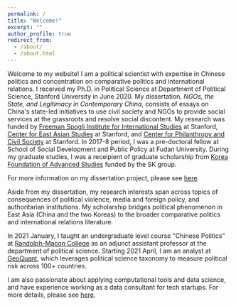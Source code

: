 ```yaml
---
permalink: /
title: "Welcome!"
excerpt: ""
author_profile: true
redirect_from:
  - /about/
  - /about.html
---
```


Welcome to my website! I am a political scientist with expertise in Chinese politics and concentration on comparative politics and international relations. I received my Ph.D. in Political Science at Department of Political Science, Stanford University in June 2020. My dissertation, *NGOs, the State, and Legitimacy in Contemporary China*, consists of essays on China's state-led initiatives to use civil society and NGOs to provide social services at the grassroots and resolve social discontent. My research was funded by [Freeman Spogli Institute for International Studies](https://fsi.stanford.edu/) at Stanford, [Center for East Asian Studies](https://ceas.stanford.edu/) at Stanford, and [Center for Philanthropy and Civil Society](https://pacscenter.stanford.edu/) at Stanford. In 2017-8 period, I was a pre-doctoral fellow at School of Social Development and Public Policy at Fudan University. During my graduate studies, I was a receipient of graduate scholarship from [Korea Foundation of Advanced Studies](http://www.kfas.or.kr/) funded by the SK group.

For more information on my dissertation project, please see [here](/dissertation/).

Aside from my dissertation, my research interests span across topics of consequences of political violence, media and foreign policy, and authoritarian institutions. My scholarship bridges political phenomenon in East Asia (China and the two Koreas) to the broader comparative politics and international relations literature.

In 2021 January, I taught an undergraduate level course "Chinese Politics" at [Randolph-Macon College](https://www.rmc.edu/) as an adjunct assistant professor at the department of political science. Starting 2021 April, I am an analyst at [GeoQuant](https://geoquant.com/), which leverages political science taxonomy to measure political risk across 100+ countries.

I am also passionate about applying computational tools and data science, and have experience working as a data consultant for tech startups. For more details, please see [here](/data_analytics/).
